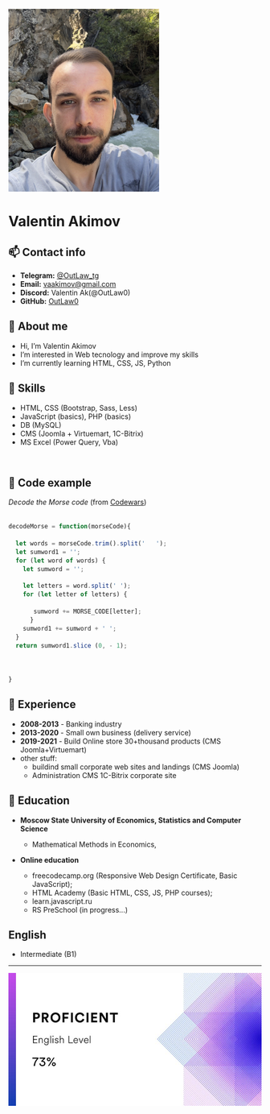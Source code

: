 ![Valentin Akimov](assets/img/IMG_2019_small.JPG)
# **Valentin Akimov**

## 📫 Contact info

- **Telegram:** [@OutLaw_tg](https://t.me/outlaw_tg) 
- **Email:** <vaakimov@gmail.com>  
- **Discord:** Valentin Ak(@OutLaw0)
- **GitHub:** [OutLaw0](https://github.com/OutLaw0)  


## 👋 About me

-  Hi, I’m Valentin Akimov
-  I’m interested in Web tecnology and improve my skills
-  I’m currently learning HTML, CSS, JS, Python


## 🌱 Skills

- HTML, CSS (Bootstrap, Sass, Less)
- JavaScript (basics), PHP (basics) 
- DB (MySQL)
- CMS (Joomla + Virtuemart, 1C-Bitrix)
- MS Excel (Power Query, Vba)

&nbsp;

## 👀 Code example


*Decode the Morse code* (from [Codewars](https://www.codewars.com/users/OutLaw0))

```javascript

decodeMorse = function(morseCode){
  
  let words = morseCode.trim().split('   ');
  let sumword1 = '';
  for (let word of words) {
    let sumword = '';
    
    let letters = word.split(' ');
    for (let letter of letters) {
       
       sumword += MORSE_CODE[letter];
      }
    sumword1 += sumword + ' ';
  }
  return sumword1.slice (0, - 1);
  
 
  
}

```

## 💎 Experience

- **2008-2013** - Banking industry
- **2013-2020** - Small own business (delivery service)
- **2019-2021** - Build Online store 30+thousand products (CMS Joomla+Virtuemart)
- other stuff: 
   - buildind small corporate web sites and landings (CMS Joomla)
   - Administration CMS 1C-Bitrix corporate site

## 🔬 Education

- **Moscow State University of Economics, Statistics and Computer Science** 
  - Mathematical Methods in Economics,

- **Online education**
  - freecodecamp.org (Responsive Web Design Certificate, Basic JavaScript);
  - HTML Academy (Basic HTML, CSS, JS, PHP courses);
  - learn.javascript.ru
  - RS PreSchool (in progress...)

## English 
* Intermediate (B1)
-----
 ![English test](assets/img/1639251880628.jpg)

